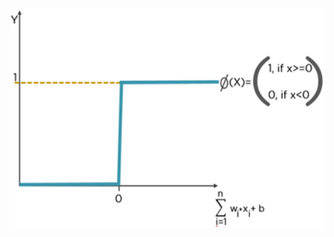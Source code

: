 <p align="center">
<img width="600" height="350" src="https://github.com/Balajisivakumar92/UDEMY-machine-learning/blob/master/PART-8/IMG/main-qimg-ff5c2723500aa15e26b6fb1d9dd16534.png">
</p>

